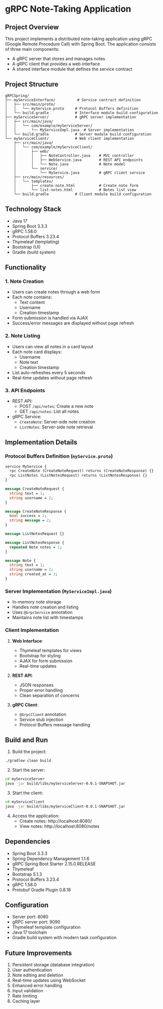 # gRPC Note-Taking Application

## Project Overview
This project implements a distributed note-taking application using gRPC (Google Remote Procedure Call) with Spring Boot. The application consists of three main components:
- A gRPC server that stores and manages notes
- A gRPC client that provides a web interface
- A shared interface module that defines the service contract

## Project Structure
```
gRPCSpring/
├── myServiceInterface/          # Service contract definition
│   ├── src/main/proto/
│   │   └── myService.proto     # Protocol Buffers definition
│   └── build.gradle            # Interface module build configuration
├── myServiceServer/            # gRPC server implementation
│   ├── src/main/java/
│   │   └── com/example/myServiceServer/
│   │       └── MyServiceImpl.java  # Server implementation
│   └── build.gradle            # Server module build configuration
└── myServiceClient/            # Web client implementation
    ├── src/main/java/
    │   └── com/example/myServiceClient/
    │       ├── web/
    │       │   ├── NoteController.java    # MVC controller
    │       │   ├── WebService.java        # REST API endpoints
    │       │   └── Note.java              # Note model
    │       └── service/
    │           └── MyService.java         # gRPC client service
    ├── src/main/resources/
    │   └── templates/
    │       ├── create-note.html           # Create note form
    │       └── list-notes.html            # Notes list view
    └── build.gradle            # Client module build configuration
```

## Technology Stack
- Java 17
- Spring Boot 3.3.3
- gRPC 1.58.0
- Protocol Buffers 3.23.4
- Thymeleaf (templating)
- Bootstrap (UI)
- Gradle (build system)

## Functionality

### 1. Note Creation
- Users can create notes through a web form
- Each note contains:
  - Text content
  - Username
  - Creation timestamp
- Form submission is handled via AJAX
- Success/error messages are displayed without page refresh

### 2. Note Listing
- Users can view all notes in a card layout
- Each note card displays:
  - Username
  - Note text
  - Creation timestamp
- List auto-refreshes every 5 seconds
- Real-time updates without page refresh

### 3. API Endpoints
- REST API:
  - POST `/api/notes`: Create a new note
  - GET `/api/notes`: List all notes
- gRPC Service:
  - `CreateNote`: Server-side note creation
  - `ListNotes`: Server-side note retrieval

## Implementation Details

### Protocol Buffers Definition (`myService.proto`)
```protobuf
service MyService {
  rpc CreateNote (CreateNoteRequest) returns (CreateNoteResponse) {}
  rpc ListNotes (ListNotesRequest) returns (ListNotesResponse) {}
}

message CreateNoteRequest {
  string text = 1;
  string username = 2;
}

message CreateNoteResponse {
  bool success = 1;
  string message = 2;
}

message ListNotesRequest {}

message ListNotesResponse {
  repeated Note notes = 1;
}

message Note {
  string text = 1;
  string username = 2;
  string created_at = 3;
}
```

### Server Implementation (`MyServiceImpl.java`)
- In-memory note storage
- Handles note creation and listing
- Uses `@GrpcService` annotation
- Maintains note list with timestamps

### Client Implementation
1. **Web Interface**:
   - Thymeleaf templates for views
   - Bootstrap for styling
   - AJAX for form submission
   - Real-time updates

2. **REST API**:
   - JSON responses
   - Proper error handling
   - Clean separation of concerns

3. **gRPC Client**:
   - `@GrpcClient` annotation
   - Service stub injection
   - Protocol Buffers message handling

## Build and Run

1. Build the project:
```bash
./gradlew clean build
```

2. Start the server:
```bash
cd myServiceServer
java -jar build/libs/myServiceServer-0.0.1-SNAPSHOT.jar
```

3. Start the client:
```bash
cd myServiceClient
java -jar build/libs/myServiceClient-0.0.1-SNAPSHOT.jar
```

4. Access the application:
   - Create notes: http://localhost:8080/
   - View notes: http://localhost:8080/notes

## Dependencies
- Spring Boot 3.3.3
- Spring Dependency Management 1.1.6
- gRPC Spring Boot Starter 2.15.0.RELEASE
- Thymeleaf
- Bootstrap 5.1.3
- Protocol Buffers 3.23.4
- gRPC 1.58.0
- Protobuf Gradle Plugin 0.8.18

## Configuration
- Server port: 8080
- gRPC server port: 9090
- Thymeleaf template configuration
- Java 17 toolchain
- Gradle build system with modern task configuration

## Future Improvements
1. Persistent storage (database integration)
2. User authentication
3. Note editing and deletion
4. Real-time updates using WebSocket
5. Enhanced error handling
6. Input validation
7. Rate limiting
8. Caching layer